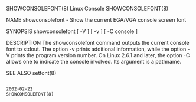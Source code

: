 SHOWCONSOLEFONT(8)                                                                            Linux Console                                                                            SHOWCONSOLEFONT(8)

NAME
       showconsolefont - Show the current EGA/VGA console screen font

SYNOPSIS
       showconsolefont [ -V ] [ -v ] [ -C console ]

DESCRIPTION
       The  showconsolefont  command outputs the current console font to stdout.  The option -v prints additional information, while the option -V prints the program version number.  On Linux 2.6.1 and
       later, the option -C allows one to indicate the console involved. Its argument is a pathname.

SEE ALSO
       setfont(8)

                                                                                                2002-02-22                                                                             SHOWCONSOLEFONT(8)
